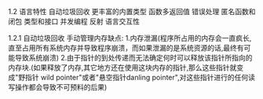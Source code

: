 1.2 语言特性
	自动垃圾回收
	更丰富的内置类型
	函数多返回值
	错误处理
	匿名函数和闭包
	类型和接口
	并发编程
	反射
	语言交互性
	
1.2.1 自动垃圾回收
    手动管理内存缺点:
		1.内存泄漏(程序所占用的内存会一直疯长,直至占用所有系统内存并导致程序崩溃，而如果泄漏的是系统资源的话,最终有可能导致系统崩溃)
		2.由于指针的到处传递而无法确定何时可以释放该指针所指向的内存块.(如果释放了内存,其它地方还在使用这块内存的指针,那么这些指针就变成"野指针					  wild pointer"或者"悬空指针danling pointer",对这些指针进行的任何读写操作都会导致不可预料的后果)
	